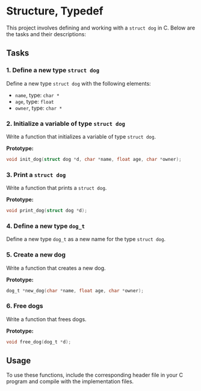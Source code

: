 # Structure, Typedef

This project involves defining and working with a `struct dog` in C. Below are the tasks and their descriptions:

## Tasks

### 1. Define a new type `struct dog`
Define a new type `struct dog` with the following elements:
- `name`, type: `char *`
- `age`, type: `float`
- `owner`, type: `char *`

### 2. Initialize a variable of type `struct dog`
Write a function that initializes a variable of type `struct dog`.

**Prototype:**
```c
void init_dog(struct dog *d, char *name, float age, char *owner);
```

### 3. Print a `struct dog`
Write a function that prints a `struct dog`.

**Prototype:**
```c
void print_dog(struct dog *d);
```

### 4. Define a new type `dog_t`
Define a new type `dog_t` as a new name for the type `struct dog`.

### 5. Create a new dog
Write a function that creates a new dog.

**Prototype:**
```c
dog_t *new_dog(char *name, float age, char *owner);
```

### 6. Free dogs
Write a function that frees dogs.

**Prototype:**
```c
void free_dog(dog_t *d);
```

## Usage
To use these functions, include the corresponding header file in your C program and compile with the implementation files.
